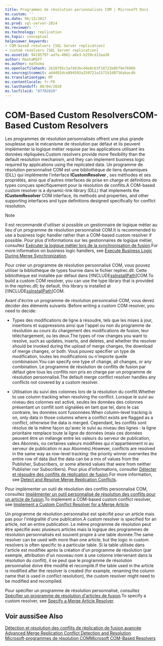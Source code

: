 ```yaml
---
title: Programmes de résolution personnalisés COM | Microsoft Docs
ms.custom: ''
ms.date: 06/13/2017
ms.prod: sql-server-2014
ms.reviewer: ''
ms.technology: replication
ms.topic: conceptual
helpviewer_keywords:
- COM-based resolvers [SQL Server replication]
- custom resolvers [SQL Server replication]
ms.assetid: 94195797-ad7a-4962-a8e3-b259cd13aa38
author: MashaMSFT
ms.author: mathoma
ms.openlocfilehash: 2b28795c1a7d43bcd4e8cb3f18723e05f9e76966
ms.sourcegitcommit: ad4d92dce894592a259721a1571b1d8736abacdb
ms.translationtype: MT
ms.contentlocale: fr-FR
ms.lasthandoff: 08/04/2020
ms.locfileid: "87702820"
---
```

# <a name="com-based-custom-resolvers"></a><span data-ttu-id="ff916-102">COM-Based Custom Resolvers</span><span class="sxs-lookup"><span data-stu-id="ff916-102">COM-Based Custom Resolvers</span></span>
  <span data-ttu-id="ff916-103">Les programmes de résolution personnalisés offrent une plus grande souplesse que le mécanisme de résolution par défaut et ils peuvent implémenter la logique métier requise par les applications utilisant les données répliquées.</span><span class="sxs-lookup"><span data-stu-id="ff916-103">Custom resolvers provide more flexibility than the default resolution mechanism, and they can implement business logic required by applications using the replicated data.</span></span> <span data-ttu-id="ff916-104">Un programme de résolution personnalisé COM est une bibliothèque de liens dynamiques (DLL) qui implémente l'interface **ICustomResolver** , ses méthodes et ses propriétés, ainsi que d'autres interfaces de prise en charge et définitions de types conçues spécifiquement pour la résolution de conflits.</span><span class="sxs-lookup"><span data-stu-id="ff916-104">A COM-based custom resolver is a dynamic-link library (DLL) that implements the **ICustomResolver** COM interface, its methods and properties, and other supporting interfaces and type definitions designed specifically for conflict resolution.</span></span>  
  
> [!NOTE]  
>  <span data-ttu-id="ff916-105">Il est recommandé d'utiliser si possible un gestionnaire de logique métier au lieu d'un programme de résolution personnalisé COM.</span><span class="sxs-lookup"><span data-stu-id="ff916-105">It is recommended to use a business logic handler rather than a COM-based custom resolver if possible.</span></span> <span data-ttu-id="ff916-106">Pour plus d’informations sur les gestionnaires de logique métier, consultez [Exécuter la logique métier lors de la synchronisation de fusion](execute-business-logic-during-merge-synchronization.md).</span><span class="sxs-lookup"><span data-stu-id="ff916-106">For more information on business logic handlers, see [Execute Business Logic During Merge Synchronization](execute-business-logic-during-merge-synchronization.md).</span></span>  
  
 <span data-ttu-id="ff916-107">Pour créer un programme de résolution personnalisé COM, vous pouvez utiliser la bibliothèque de types fournie dans le fichier replrec.dll. Cette bibliothèque est installée par défaut dans [!INCLUDE[ssInstallPath](../../../includes/ssinstallpath-md.md)]COM.</span><span class="sxs-lookup"><span data-stu-id="ff916-107">To build a custom COM resolver, you can use the type library that is provided in the replrec.dll; by default, this library is installed at [!INCLUDE[ssInstallPath](../../../includes/ssinstallpath-md.md)]COM.</span></span>  
  
 <span data-ttu-id="ff916-108">Avant d'écrire un programme de résolution personnalisé COM, vous devez décider des éléments suivants :</span><span class="sxs-lookup"><span data-stu-id="ff916-108">Before writing a custom COM resolver, you need to decide:</span></span>  
  
-   <span data-ttu-id="ff916-109">Types des modifications de ligne à résoudre, tels que les mises à jour, insertions et suppressions ainsi que l'appel ou non du programme de résolution au cours du chargement des modifications de fusion, leur téléchargement, ou les deux.</span><span class="sxs-lookup"><span data-stu-id="ff916-109">The types of row changes you want to resolve, such as updates, inserts, and deletes, and whether the resolver should be invoked during the upload of merge changes, the download of merge changes, or both.</span></span> <span data-ttu-id="ff916-110">Vous pouvez spécifier un type de modification, toutes les modifications ou n'importe quelle combinaison.</span><span class="sxs-lookup"><span data-stu-id="ff916-110">You can specify one type of change, all changes, or any combination.</span></span> <span data-ttu-id="ff916-111">Le programme de résolution de conflits de fusion par défaut gère tous les conflits non pris en charge par un programme de résolution personnalisé.</span><span class="sxs-lookup"><span data-stu-id="ff916-111">The default merge conflict resolver handles any conflicts not covered by a custom resolver.</span></span>  
  
-   <span data-ttu-id="ff916-112">Utilisation du suivi des colonnes lors de la résolution du conflit.</span><span class="sxs-lookup"><span data-stu-id="ff916-112">Whether to use column tracking when resolving the conflict.</span></span> <span data-ttu-id="ff916-113">Lorsque le suivi au niveau des colonnes est activé, seules les données des colonnes présentant un conflit sont signalées en tant que tel, dans le cas contraire, les données sont fusionnées.</span><span class="sxs-lookup"><span data-stu-id="ff916-113">When column-level tracking is on, only data in those columns where a conflict exists are flagged as a conflict, otherwise the data is merged.</span></span> <span data-ttu-id="ff916-114">Cependant, les conflits sont résolus de la même façon qu'avec le suivi au niveau des lignes : la ligne prioritaire remplace toute la ligne de données (mais ces données peuvent être un mélange entre les valeurs du serveur de publication, des Abonnés, ou certaines valeurs modifiées qui n'appartiennent ni au serveur de publication ni aux Abonnés).</span><span class="sxs-lookup"><span data-stu-id="ff916-114">However, conflicts are resolved in the same way as row-level tracking: the priority winner overwrites the entire row of data (but the data can be a mix of values from the Publisher, Subscribers, or some altered values that were from neither Publisher nor Subscribers).</span></span> <span data-ttu-id="ff916-115">Pour plus d’informations, consulter [Détecter et résoudre des conflits de réplication de fusion](advanced-merge-replication-conflict-detection-and-resolution.md).</span><span class="sxs-lookup"><span data-stu-id="ff916-115">For more information, see [Detect and Resolve Merge Replication Conflicts](advanced-merge-replication-conflict-detection-and-resolution.md).</span></span>  
  
 <span data-ttu-id="ff916-116">Pour implémenter un outil de résolution des conflits personnalisé COM, consultez [Implémenter un outil personnalisé de résolution des conflits pour un article de fusion](../implement-a-custom-conflict-resolver-for-a-merge-article.md).</span><span class="sxs-lookup"><span data-stu-id="ff916-116">To implement a COM-based custom conflict resolver, see [Implement a Custom Conflict Resolver for a Merge Article](../implement-a-custom-conflict-resolver-for-a-merge-article.md).</span></span>  
  
 <span data-ttu-id="ff916-117">Un programme de résolution personnalisé est spécifié pour un article mais pas pour l'intégralité d'une publication.</span><span class="sxs-lookup"><span data-stu-id="ff916-117">A custom resolver is specified for an article, not an entire publication.</span></span> <span data-ttu-id="ff916-118">Le même programme de résolution peut être spécifié avec plusieurs articles mais la logique des programmes de résolution personnalisés est souvent propre à une table donnée.</span><span class="sxs-lookup"><span data-stu-id="ff916-118">The same resolver can be used with more than one article, but the logic in custom resolvers is often specific to a particular table.</span></span> <span data-ttu-id="ff916-119">Si la table utilisée dans l'article est modifiée après la création d'un programme de résolution (par exemple, attribution d'un nouveau nom à une colonne intervenant dans la résolution du conflit), il se peut que le programme de résolution personnalisé doive être modifié et recompilé.</span><span class="sxs-lookup"><span data-stu-id="ff916-119">If the table used in the article is modified after the resolver is created (for example, renaming the column name that is used in conflict resolution), the custom resolver might need to be modified and recompiled.</span></span>  
  
 <span data-ttu-id="ff916-120">Pour spécifier un programme de résolution personnalisé, consultez [Spécifier un programme de résolution d'articles de fusion](../publish/specify-a-merge-article-resolver.md).</span><span class="sxs-lookup"><span data-stu-id="ff916-120">To specify a custom resolver, see [Specify a Merge Article Resolver](../publish/specify-a-merge-article-resolver.md).</span></span>  
  
## <a name="see-also"></a><span data-ttu-id="ff916-121">Voir aussi</span><span class="sxs-lookup"><span data-stu-id="ff916-121">See Also</span></span>  
 <span data-ttu-id="ff916-122">[Détection et résolution des conflits de réplication de fusion avancée](advanced-merge-replication-conflict-detection-and-resolution.md) </span><span class="sxs-lookup"><span data-stu-id="ff916-122">[Advanced Merge Replication Conflict Detection and Resolution](advanced-merge-replication-conflict-detection-and-resolution.md) </span></span>  
 [<span data-ttu-id="ff916-123">Microsoft-programmes de résolution COM</span><span class="sxs-lookup"><span data-stu-id="ff916-123">Microsoft COM-Based Resolvers</span></span>](advanced-merge-replication-conflict-com-based-resolvers.md)  
  
  
